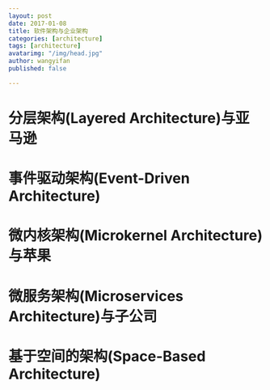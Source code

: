 ```yaml
---
layout: post
date: 2017-01-08
title: 软件架构与企业架构
categories: [architecture]
tags: [architecture]
avatarimg: "/img/head.jpg"
author: wangyifan
published: false

---
```


# 分层架构(Layered Architecture)与亚马逊
# 事件驱动架构(Event-Driven Architecture)
# 微内核架构(Microkernel Architecture)与苹果
# 微服务架构(Microservices Architecture)与子公司
# 基于空间的架构(Space-Based Architecture)
